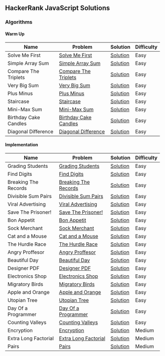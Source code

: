 ## HackerRank JavaScript Solutions

### Algorithms

#### Warm Up

| Name                  | Problem                                                                                      | Solution                                            | Difficulty |
| --------------------- | -------------------------------------------------------------------------------------------- | --------------------------------------------------- | ---------- |
| Solve Me First        | [Solve Me First](https://www.hackerrank.com/challenges/solve-me-first/)                      | [Solution](Algorithms/warmup/solve_me_first)        | Easy       |
| Simple Array Sum      | [Simple Array Sum](https://www.hackerrank.com/challenges/simple-array-sum/)                  | [Solution](Algorithms/warmup/simple_array_sum)      | Easy       |
| Compare The Triplets  | [Compare The Triplets](https://www.hackerrank.com/challenges/compare-the-triplets)           | [Solution](Algorithms/warmup/compare_the_triplets)  | Easy       |
| Very Big Sum          | [Very Big Sum](https://www.hackerrank.com/challenges/a-very-big-sum)                         | [Solution](Algorithms/warmup/very_big_sum)          | Easy       |
| Plus Minus            | [Plus Minus](https://www.hackerrank.com/challenges/plus-minus/problem)                       | [Solution](Algorithms/warmup/plus_minus)            | Easy       |
| Staircase             | [Staircase](https://www.hackerrank.com/challenges/staircase/problem)                         | [Solution](Algorithms/warmup/staircase)             | Easy       |
| Mini-Max Sum          | [Mini-Max Sum](https://www.hackerrank.com/challenges/mini-max-sum/problem)                   | [Solution](Algorithms/warmup/minimax_sum)           | Easy       |
| Birthday Cake Candles | [Birthday Cake Candles](https://www.hackerrank.com/challenges/birthday-cake-candles/problem) | [Solution](Algorithms/warmup/birthday_cake_candles) | Easy       |
| Diagonal Difference   | [Diagonal Difference](https://www.hackerrank.com/challenges/diagonal-difference/problem)     | [Solution](Algorithms/warmup/diagonal_difference)   | Easy       |

#### Implementation

| Name                 | Problem                                                                                               | Solution                                                   | Difficulty |
| -------------------- | ----------------------------------------------------------------------------------------------------- | ---------------------------------------------------------- | ---------- |
| Grading Students     | [Grading Students](https://www.hackerrank.com/challenges/grading/problem)                             | [Solution](Algorithms/Implementation/grading_students)     | Easy       |
| Find Digits          | [Find Digits](https://www.hackerrank.com/challenges/find-digits/problem)                              | [Solution](Algorithms/Implementation/find_digits)          | Easy       |
| Breaking The Records | [Breaking The Records](https://www.hackerrank.com/challenges/breaking-best-and-worst-records/problem) | [Solution](Algorithms/Implementation/breaking_the_record)  | Easy       |
| Divisible Sum Pairs  | [Divisible Sum Pairs](https://www.hackerrank.com/challenges/divisible-sum-pairs/problem)              | [Solution](Algorithms/Implementation/divisible_sum_pairs)  | Easy       |
| Viral Advertising    | [Viral Advertising](https://www.hackerrank.com/challenges/strange-advertising/problem)                | [Solution](Algorithms/Implementation/viral_advertising)    | Easy       |
| Save The Prisoner!   | [Save The Prisoner!](https://www.hackerrank.com/challenges/save-the-prisoner/problem)                 | [Solution](Algorithms/Implementation/save_the_prisoner)    | Easy       |
| Bon Appetit          | [Bon Appetit](https://www.hackerrank.com/challenges/bon-appetit/problem)                              | [Solution](Algorithms/Implementation/bon_appetit)          | Easy       |
| Sock Merchant        | [Sock Merchant](https://www.hackerrank.com/challenges/sock-merchant/problem)                          | [Solution](Algorithms/Implementation/sock_merchant)        | Easy       |
| Cat and a Mouse      | [Cat and a Mouse](https://www.hackerrank.com/challenges/cats-and-a-mouse/problem)                     | [Solution](Algorithms/Implementation/cat_and_mouse)        | Easy       |
| The Hurdle Race      | [The Hurdle Race](https://www.hackerrank.com/challenges/the-hurdle-race/problem)                      | [Solution](Algorithms/Implementation/hurdle_race)          | Easy       |
| Angry Proffesor      | [Angry Proffesor](https://www.hackerrank.com/challenges/angry-professor/problem)                      | [Solution](Algorithms/Implementation/angry_proffesor)      | Easy       |
| Beautiful Day        | [Beautiful Day](https://www.hackerrank.com/challenges/beautiful-days-at-the-movies/problem)           | [Solution](Algorithms/Implementation/beautiful_day)        | Easy       |
| Designer PDF         | [ Designer PDF](https://www.hackerrank.com/challenges/designer-pdf-viewer/problem)                    | [Solution](Algorithms/Implementation/designer_pdf)         | Easy       |
| Electronics Shop     | [Electronics Shop](https://www.hackerrank.com/challenges/electronics-shop)                            | [Solution](Algorithms/Implementation/electronics_shop)     | Easy       |
| Migratory Birds      | [Migratory Birds](https://www.hackerrank.com/challenges/migratory-birds/)                             | [Solution](Algorithms/Implementation/migratory_birds)      | Easy       |
| Apple and Orange     | [Apple and Orange](https://www.hackerrank.com/challenges/apple-and-orange/)                           | [Solution](Algorithms/Implementation/apple_n_orange)       | Easy       |
| Utopian Tree         | [Utopian Tree](https://www.hackerrank.com/challenges/utopian-tree/)                                   | [Solution](Algorithms/Implementation/utopian_tree)         | Easy       |
| Day Of a Programmer  | [Day Of a Programmer](https://www.hackerrank.com/challenges/day-of-the-programmer/problem)            | [Solution](Algorithms/Implementation/day_of_a_programmer)  | Easy       |
| Counting Valleys     | [Counting Valleys](https://www.hackerrank.com/challenges/counting-valleys/problem)                    | [Solution](Algorithms/Implementation/counting_valleys)     | Easy       |
| Encryption           | [Encryption](https://www.hackerrank.com/challenges/encryption/problem)                                | [Solution](Algorithms/Implementation/encryption)           | Medium     |
| Extra Long Factorial | [Extra Long Factorial](https://www.hackerrank.com/challenges/extra-long-factorials/problem)           | [Solution](Algorithms/Implementation/extra_long_factorial) | Medium     |
| Pairs                | [Pairs](https://www.hackerrank.com/challenges/pairs/problem)                                          | [Solution](Algorithms/Implementation/pairs)                | Medium     |
